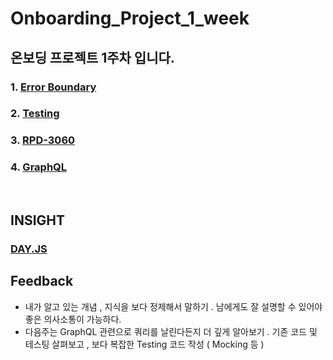 # Onboarding_Project_1_week

## 온보딩 프로젝트 1주차 입니다.

### 1. [Error Boundary](https://github.com/yechanTW/Onboarding_Project/tree/main/ONBOARDING_PROJECT_1_WEEK/error_boundary)
### 2. [Testing](https://github.com/yechanTW/Onboarding_Project/tree/main/ONBOARDING_PROJECT_1_WEEK/testing)
### 3. [RPD-3060](https://github.com/twinnylab/taras-web/pull/173)
### 4. [GraphQL](https://github.com/yechanTW/Onboarding_Project/tree/main/ONBOARDING_PROJECT_1_WEEK/graphql)

</br>

## INSIGHT

### [DAY.JS](https://github.com/yechanTW/Onboarding_Project/tree/main/ONBOARDING_PROJECT_1_WEEK/dayjs)


## Feedback
- 내가 알고 있는 개념 , 지식을 보다 정제해서 말하기 . 남에게도 잘 설명할 수 있어야 좋은 의사소통이 가능하다.
- 다음주는 GraphQL 관련으로 쿼리를 날린다든지 더 깊게 알아보기 . 기존 코드 및 테스팅 살펴보고 , 보다 복잡한 Testing 코드 작성 ( Mocking 등 )
